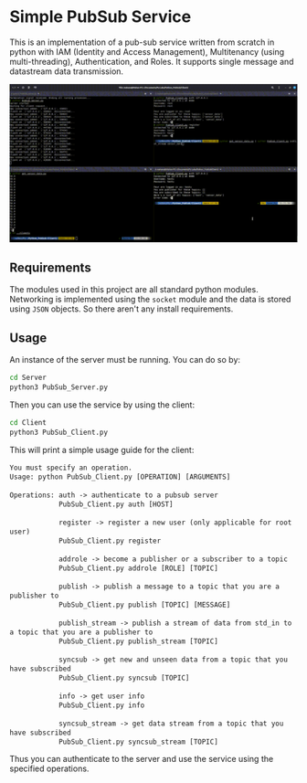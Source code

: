 # Simple PubSub Service

This is an implementation of a pub-sub service written from scratch in python with IAM (Identity and Access Management), Multitenancy (using multi-threading), Authentication, and Roles. It supports single message and datastream data transmission.

<img src="docs/pubsub.gif" alt="runtime">

## Requirements

The modules used in this project are all standard python modules. Networking is implemented using the `socket` module and the data is stored using `JSON` objects.
So there aren't any install requirements.

## Usage

An instance of the server must be running. You can do so by:

```bash
cd Server
python3 PubSub_Server.py
```

Then you can use the service by using the client:

```bash
cd Client
python3 PubSub_Client.py
```

This will print a simple usage guide for the client:
```
You must specify an operation.
Usage: python PubSub_Client.py [OPERATION] [ARGUMENTS]

Operations: auth -> authenticate to a pubsub server
            PubSub_Client.py auth [HOST]

            register -> register a new user (only applicable for root user)
            PubSub_Client.py register

            addrole -> become a publisher or a subscriber to a topic
            PubSub_Client.py addrole [ROLE] [TOPIC]

            publish -> publish a message to a topic that you are a publisher to
            PubSub_Client.py publish [TOPIC] [MESSAGE]

            publish_stream -> publish a stream of data from std_in to a topic that you are a publisher to
            PubSub_Client.py publish_stream [TOPIC]

            syncsub -> get new and unseen data from a topic that you have subscribed
            PubSub_Client.py syncsub [TOPIC]

            info -> get user info
            PubSub_Client.py info         

            syncsub_stream -> get data stream from a topic that you have subscribed
            PubSub_Client.py syncsub_stream [TOPIC]
```

Thus you can authenticate to the server and use the service using the specified operations.